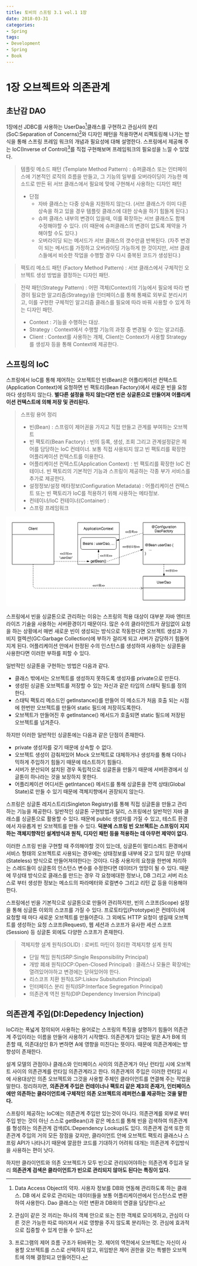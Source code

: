 ```yaml
---
title: 토비의 스프링 3.1 vol.1 1장
date: 2018-03-31
categories:
- Spring
tags:
- Development
- Spring
- Book
---
```




# 1장 오브젝트와 의존관계

## 초난감 DAO

1장에선 JDBC를 사용하는 UserDao[^Dao]클래스를 구현하고 관심사의 분리(SoC:Separation of Concerns)[^SoC]와 디자인 패턴을 적용하면서 리펙토링해 나가는 방식을 통해 스프링 프레임 워크의 개념과 필요성에 대해 설명한다. 스프링에서 제공해 주는 IoC(Inverse of Control)[^IoC]를 직접 구현해보며 프레임워크의 필요성을 느낄 수 있었다.

> 템플릿 메소드 패턴 (Template Method Pattern) : 슈퍼클래스 또는 인터페이스에 기본적인 로직의 흐름을 만들고, 그 기능의 일부를 오버라이딩이 가능한 메소드로 만든 뒤 서브 클래스에서 필요에 맞에 구현해서 사용하는 디자인 패턴
>
> - 단점
>   - 자바 클래스는 다중 상속을 지원하지 않는다. (서브 클래스가 이미 다른  상속을 하고 있을 경우 템플릿 클래스에 대한 상속을 하기 힘들게 된다.)
>   - 슈퍼 클래스 내부의 변경이 있을때, 이를 확장하는 서브 클래스도 함께 수정해야할 수 있다. (이 때문에 슈퍼클래스의 변경이 없도록 제약을 가해야할 수도 있다.)
>   - 오버라이딩 되는 메서드가 서브 클래스의 갯수만큼 반복된다. (자주 변경이 되는 메서드를 가정하고 오버라이딩 가능하게 한 것이지만, 서브 클래스들에서 비슷한 작업을 수행할 경우 다시 중복된 코드가 생성된다.)

> 팩토리 메소드 패턴 (Factory Method Pattern) : 서브 클래스에서 구체적인 오브젝트 생성 방법을 결정하는 디자인 패턴.

> 전략 패턴(Strategy Pattern) : 어떤 객체(Context)의 기능에서 필요에 따라 변경이 필요한 알고리즘(Strategy)을 인터페이스를 통해 통째로 외부로 분리시키고, 이를 구현한 구체적인 알고리즘 클래스를 필요에 따라 바꿔 사용할 수 있게 하는 디자인 패턴.
>
> - Context : 기능을 수행하는 대상.
> - Strategy : Context에서 수행할 기능의 과정 중 변경될 수 있는 알고리즘.
> - Client : Context를 사용하는 개체, Client는 Context가 사용할 Strategy를 생성자 등을 통해 Context에 제공한다.

[^Dao]: Data Access Object의 약자. 사용자 정보를 DB와 연동해 관리하도록 하는 클래스. DB 에서 로우로 관리되는 데이터들을 보통 어플리케이션에서 인스턴스로 변환하여 사용한다. Dao 클래스는 이런 변환과 DB와의 연결을 담당한다.
[^Soc]: 관심이 같은 것 끼리는 하나의 객체 안으로 또는 친한 객체로 모이게하고, 관심이 다른 것은 가능한 따로 떠러져서 서로 영향을 주지 않도록 분리하는 것. 관심에 효과적으로 집중할 수 있게 만들 수 있다.
[^IoC]: 프로그램의 제어 흐름 구조가 뒤바뀌는 것. 제어의 역전에서 오브젝트는 자신이 사용할 오브젝트를 스스로 선택하지 않고, 위임받은 제어 권한을 갖는 특별한 오브젝트에 의해 결정되고 만들어진다.

## 스프링의 IoC

 스프링에서 IoC를 통해 제어하는 오브젝트인 빈(Bean)은 어플리케이션 컨텍스트(Application Context)에 요청하면 빈 팩토리(Bean Factory)에서 새로운 빈을 요청마다 생성하지 않는다. **별다른 설정을 하지 않는다면 빈은 싱글톤으로 만들어져 어플리케이션 컨텍스트에 의해 저장 및 관리된다.**

> 스프링 용어 정리
>
> - 빈(Bean) : 스프링이 제어권을 가지고 직접 만들고 관계를 부여하는 오브젝트
> - 빈 팩토리(Bean Factory) : 빈의 등록, 생성, 조회 그리고 관계설정같은 제어를 담당하는 IoC 컨테이너. 보통 직접 사용되지 않고 빈 팩토리를 확장한 어플리케이션 컨텍스트를 이용한다.
> - 어플리케이션 컨텍스트(Application Context) : 빈 팩토리를 확장한 IoC 컨테이너. 빈 팩토리의 기본적인 기능과 스프링이 제공하는 각종 부가 서비스를 추가로 제공한다.
> - 설정정보/설정 메타정보(Configuration Metadata)  : 어플리케이션 컨텍스트 또는 빈 팩토리가 IoC를 적용하기 위해 사용하는 메타정보.
> - 컨테이너/IoC 컨테이너(Container) : 
> - 스프링 프레임워크

![Spring Application Context Flow](../img/spring_application_context_flow.png)

 스프링에서 빈을 싱글톤으로 관리하는 이유는 스프링의 적용 대상이 대부분 자바 엔터프라이즈 기술을 사용하는 서버환경이기 때문이다. 많은 수의 클라이언트가 끊임없이 요청을 하는 상황에서 매번 새로운 빈이 생성되는 방식으로 작동한다면 오브젝트 생성과 가비지 컬렉션(GC:Garbage Collection)에 부하가 걸리게 되고 서버가 감당하기 힘들어지게 된다. 어플리케이션 안에서 한정된 수의 인스턴스를 생성하여 사용하는 싱글톤을 사용한다면 이러한 부하를 피할 수 있다.

 일반적인 싱글톤을 구현하는 방법은 다음과 같다.

- 클래스 밖에서는 오브젝트를 생성하지 못하도록 생성자를 private으로 만든다.
- 생성된 싱글톤 오브젝트를 저장할 수 있는 자신과 같은 타입의 스태틱 필드를 정의한다.
- 스태틱 팩토리 메소드인 getInstance()를 만들어 이 메소드가 처음 호출 되는 시점에 한번만 오브젝트를 만들어 static 필드에 저장히도록한다.
- 오브젝트가 만들어진 후 getInstance() 메서드가 호출되면 static 필드에 저장된 오브젝트를 넘겨준다.

 하지만 이러한 일반적인 싱글톤에는 다음과 같은 단점이 존재한다.

- private 생성자를 갖기 때문에 상속할 수 없다.
- 오브젝트 생성이 감춰져있어 Mock 오브젝트로 대체하거나 생성자를 통해 다이나믹하게 주입하기 힘들기 때문에 테스트하기 힘들다.
- 서버가 분산되어 설치된 경우 독립적으로 싱글톤을 만들기 때문에 서버환경에서 싱글톤이 하나라는 것을 보장하지 못한다.
- 어플리케이션 어디서든 getIntance() 메서드를 통해 싱글톤을 전역 상태(Global State)로 만들 수 있기 때문에 객체지향에서 권장되지 않는다.

 스프링은 싱글톤 레지스트리(Singleton Registry)를 통해 직접 싱글톤을 만들고 관리하는 기능을 제공한다. 일반적인 싱글톤 구현방법과 달리, 스프링에선 일반적인 자바 클래스를 싱글톤으로 활용할 수 있다. 때문에 public 생성자를 가질 수 있고, 테스트 환경에서 자유롭게 빈 오브젝트를 만들 수 있다. **덕분에 스프링 빈 오브젝트는 스프링이 지지하는 객체지향적인 설계방식과 원칙, 디자인 패턴 등을 적용하는 데 아무런 제약이 없다.**

 이러한 스프링 빈을 구현할 때 주의해야할 것이 있는데, 싱글톤이 멀티스레드 환경에서 서비스 형태의 오브젝트로 사용되는 경우에는 상태정보를 내부에 갖고 있지 않은 무상태(Stateless) 방식으로 만들어져야한다는 것이다. 다중 사용자의 요청을 한번에 처리하는 스레드들이 싱글톤의 인스턴스 변수를 수정한다면 데이터가 엉망이 될 수 있다. 때문에 무상태 방식으로 클래스를 만드는 경우 각 요청에대한 정보나, DB 그리고 서버 리소스로 부터 생성한 정보는 메소드의 파라메터와 로컬변수 그리고 리턴 값 등을 이용해야한다.

 스프링에선 빈을 기본적으로 싱글톤으로 만들어 관리하지만, 빈의 스코프(Scope) 설정을 통해 싱글톤 이외의 스코프를 가질 수 있다. 프로토타입(Prototype)은 컨테이너에 요청할 때 마다 새로운 오브젝트를 만들어준다. 그 외에도 HTTP 요청이 생길때 오브젝트를 생성하는 요청 스코프(Request), 웹 세션과 스코프가 유사한 세션 스코프(Session) 등 싱글톤 외에도 다양한 스코프가 존재한다.

> 객체지향 설계 원칙(SOLID) : 로버트 마틴이 정리한 객체지향 설계 원칙
>
> - 단일 책임 원칙(SRP:Single Responsibility Principal)
> - 개방 폐쇄 원칙(OCP:Open-Closed Principal) : 클래스나 모듈은 확장에는 열려있어야하고 변경에는 닫혀있어야 한다.
> - 리스코프 치환 원칙(LSP:Liskov Subsitution Principal)
> - 인터페이스 분리 원칙(ISP:Interface Segregation Principal)
> - 의존관계 역전 원칙(DIP:Dependency Inversion Principal)

## 의존관계 주입(DI:Depedency Injection)

 IoC라는 폭넓게 정의되어 사용하는 용어로는 스프링의 특징을 설명하기 힘들어 의존관계 주입이라는 이름을 만들어 사용하기 시작했다. 의존관계가 있다는 말은 A가 B에 의존할 때, 의존대상인 B가 변하면 A에 영향을 미친다는 뜻이다. 때문에 의존관계에는 방향성이 존재한다.

 설계 모델의 관점이나 클래스와 인터페이스 사이의 의존관계가 아닌 런타임 시에 오브젝트 사이의 의존관계를 런타임 의존관계라고 한다. 의존관계의 주입은 이러한 런타임 시에 사용대상인 의존 오브젝트와 그것을 사용할 주체인 클라이언트를 연결해 주는 작업을 말한다. 정리하자면, **의존관계 주입은 컨테이너나 팩토리 같은 제3의 존재가, 인터페이스에만 의존하는 클라이언트에 구체적인 의존 오브젝트의 레퍼런스를 제공하는 것을 말한다.**

 스프링이 제공하는 IoC에는 의존관계 주입만 있는것이 아니다. 의존관계를 외부로 부터 주입 받는 것이 아닌 스스로 getBean()과 같은 메소드를 통해 빈을 검색하여 의존관계를 형성하는 의존관계 검색(DL:Dependency Lookup)도 있다. 의존관계 검색 또한 의존관계 주입의 거의 모든 장점을 갖지만, 클라이언트 안에 오브젝트 팩토리 클래스나 스프링 API가 나타나기 때문에 깔끔한 코드를 기대하기 어려워 대개는 의존관계 주입방식을 사용하는 편이 낫다.

 하지만 클라이언트와 의존 오브젝트가 모두 빈으로 관리되어야하는 의존관계 주입과 달리 **의존관계 검색은 클라이언트가 빈으로 관리되지 않아도 된다는 특징이 있다.**